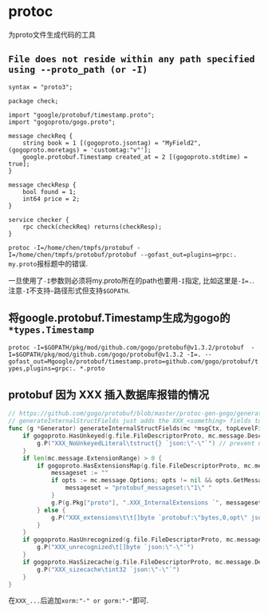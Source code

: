 # protoc
为proto文件生成代码的工具

## `File does not reside within any path specified using --proto_path (or -I)`
```proto3
syntax = "proto3";

package check;

import "google/protobuf/timestamp.proto";
import "gogoproto/gogo.proto";

message checkReq {
    string book = 1 [(gogoproto.jsontag) = "MyField2", (gogoproto.moretags) = 'customtag:"v"'];
    google.protobuf.Timestamp created_at = 2 [(gogoproto.stdtime) = true];
}

message checkResp {
    bool found = 1;
    int64 price = 2;
}

service checker {
    rpc check(checkReq) returns(checkResp);
}
```

`protoc -I=/home/chen/tmpfs/protobuf -I=/home/chen/tmpfs/protobuf/protobuf --gofast_out=plugins=grpc:. my.proto`报标题中的错误.


一旦使用了`-I`参数则必须将my.proto所在的path也要用`-I`指定, 比如这里是`-I=.`. 注意`-I`不支持`~`路径形式但支持`$GOPATH`.

## 将google.protobuf.Timestamp生成为gogo的`*types.Timestamp`
`protoc -I=$GOPATH/pkg/mod/github.com/gogo/protobuf@v1.3.2/protobuf  -I=$GOPATH/pkg/mod/github.com/gogo/protobuf@v1.3.2 -I=. --gofast_out=Mgoogle/protobuf/timestamp.proto=github.com/gogo/protobuf/types,plugins=grpc:. *.proto`

## protobuf 因为 XXX 插入数据库报错的情况
```go
// https://github.com/gogo/protobuf/blob/master/protoc-gen-gogo/generator/generator.go#L2487
// generateInternalStructFields just adds the XXX_<something> fields to the message struct.
func (g *Generator) generateInternalStructFields(mc *msgCtx, topLevelFields []topLevelField) {
	if gogoproto.HasUnkeyed(g.file.FileDescriptorProto, mc.message.DescriptorProto) {
		g.P("XXX_NoUnkeyedLiteral\tstruct{} `json:\"-\"`") // prevent unkeyed struct literals
	}
	if len(mc.message.ExtensionRange) > 0 {
		if gogoproto.HasExtensionsMap(g.file.FileDescriptorProto, mc.message.DescriptorProto) {
			messageset := ""
			if opts := mc.message.Options; opts != nil && opts.GetMessageSetWireFormat() {
				messageset = "protobuf_messageset:\"1\" "
			}
			g.P(g.Pkg["proto"], ".XXX_InternalExtensions `", messageset, "json:\"-\"`")
		} else {
			g.P("XXX_extensions\t\t[]byte `protobuf:\"bytes,0,opt\" json:\"-\"`")
		}
	}
	if gogoproto.HasUnrecognized(g.file.FileDescriptorProto, mc.message.DescriptorProto) {
		g.P("XXX_unrecognized\t[]byte `json:\"-\"`")
	}
	if gogoproto.HasSizecache(g.file.FileDescriptorProto, mc.message.DescriptorProto) {
		g.P("XXX_sizecache\tint32 `json:\"-\"`")
	}
}
```

在`XXX_...`后追加`xorm:"-" or gorm:"-"`即可.